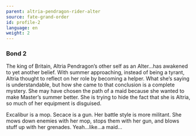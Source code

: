 ```yaml
---
parent: altria-pendragon-rider-alter
source: fate-grand-order
id: profile-2
language: en
weight: 2
---
```


### Bond 2

The king of Britain, Altria Pendragon’s other self as an Alter…has awakened to yet another belief.
With summer approaching, instead of being a tyrant, Altria thought to reflect on her role by becoming a helper. What she’s saying is understandable, but how she came to that conclusion is a complete mystery. She may have chosen the path of a maid because she wanted to make Master’s summer better.
She is trying to hide the fact that she is Altria, so much of her equipment is disguised.

Excalibur is a mop.
Secace is a gun.
Her battle style is more militant.
She mows down enemies with her mop, stops them with her gun, and blows stuff up with her grenades.
Yeah…like…a maid…
